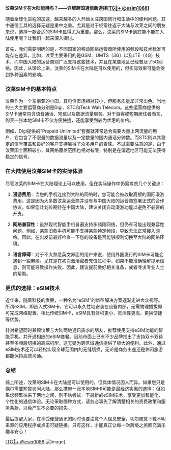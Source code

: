 **汶莱SIM卡在大陆能用吗？——详解跨国通信新选择[[TG💪+ @esim1088](https://t.me/s/esim1088)]**

随着全球化进程的加速，越来越多的人开始关注跨国旅行和生活中的便利问题，其中通信工具的选择无疑是重中之重。尤其是对于经常往返于大陆与汶莱之间的朋友来说，选择一款合适的SIM卡显得尤为重要。那么，汶莱的SIM卡到底能不能在大陆使用呢？让我们一起来深入探讨。

首先，我们需要明确的是，不同国家的移动网络运营商所使用的频段和技术标准可能存在差异。比如，汶莱主要采用的是GSM、UMTS（3G）以及LTE（4G）技术，而中国大陆的运营商则广泛支持这些技术，并且在某些地区已经普及了5G网络。因此，从理论上讲，汶莱的SIM卡在大陆是可以使用的，但实际效果可能会受到多种因素的影响。

### 汶莱SIM卡的基本特点

汶莱作为一个东南亚的小国，其电信市场相对较小，但服务质量却非常出色。当地的三大主要运营商分别是Digi、STC和Teck Wah Telecom。这些运营商提供的SIM卡通常包含语音通话、短信以及数据流量服务。对于游客或短期居住者而言，购买一张本地SIM卡不仅方便快捷，还能享受到较为优惠的价格。

例如，Digi提供的“Prepaid Unlimited”套餐就非常适合需要大量上网流量的用户，它包含了不限量的数据流量以及一定数量的国内通话分钟数。而STC则以其稳定的信号覆盖和良好的客户支持赢得了众多用户的青睐。不过需要注意的是，由于汶莱国土面积较小，其网络覆盖范围也相对有限，特别是在偏远地区可能无法获得稳定的信号。

### 在大陆使用汶莱SIM卡的实际体验

尽管汶莱的SIM卡在大陆理论上可以使用，但在实际操作中仍需考虑几个关键点：

1. **漫游费用**：当您的手机连接到大陆的网络时，您可能会被收取高额的国际漫游费用。这是因为大多数汶莱运营商并没有与中国大陆的运营商签署正式的合作协议。如果您计划长期待在中国大陆，建议关闭自动漫游功能以避免不必要的开支。

2. **网络兼容性**：虽然现代智能手机普遍支持多频段网络，但仍有可能出现兼容性问题。例如，某些旧款手机可能不支持某些特定频段，导致无法正常接入网络。因此，在出发前最好检查一下您的设备是否能够顺利切换至大陆的网络环境。

3. **语言障碍**：对于不太熟悉英文界面的用户来说，使用外国发行的SIM卡可能会遇到一些麻烦。尤其是在初次激活或者充值过程中，如果不能准确理解提示信息，则可能导致操作失败。因此，建议提前做好相关准备，或者寻求专业人士的帮助。

### 更优的选择：eSIM技术

近年来，随着科技的发展，一种名为“eSIM”的新型解决方案逐渐走进大众视野。所谓eSIM，即嵌入式SIM卡，它可以永久性地安装在设备内部，无需物理插拔即可完成网络配置。相比传统SIM卡，eSIM具有体积更小、灵活性更高、更换便捷等优势。

针对希望同时兼顾汶莱与大陆两地通讯需求的朋友，推荐使用支持eSIM功能的智能手机，并开通相应的eSIM套餐。目前市面上已有不少品牌推出了支持双卡双待甚至多频段切换的高端机型，这无疑为跨区域通信提供了极大的便利。此外，通过eSIM技术还可以轻松实现全球范围内的无缝切换，无论是商务出差还是休闲旅游都能保持高效沟通。

### 总结

综上所述，汶莱的SIM卡在大陆是可以使用的，但具体情况因人而异。如果您只是偶尔需要短暂访问大陆，那么携带一张本地SIM卡可能是最经济实惠的选择；但如果您频繁往来于两地之间，则不妨尝试一下最新的eSIM技术，享受更加智能化、个性化的通信体验。无论采取哪种方式，请务必事先了解清楚相关的资费政策和服务条款，以免产生不必要的损失。

最后提醒大家，在享受便捷通讯的同时也要注意个人信息安全，切勿随意下载不明来源的应用程序或点击可疑链接。只有这样，才能真正让每一次跨境之旅都充满乐趣与安心！

[[TG💪+ @esim1088](https://t.me/s/esim1088) ![Image](https://i.postimg.cc/4NQfJmqS/Snipaste-2025-05-13-00-14-12.png)]